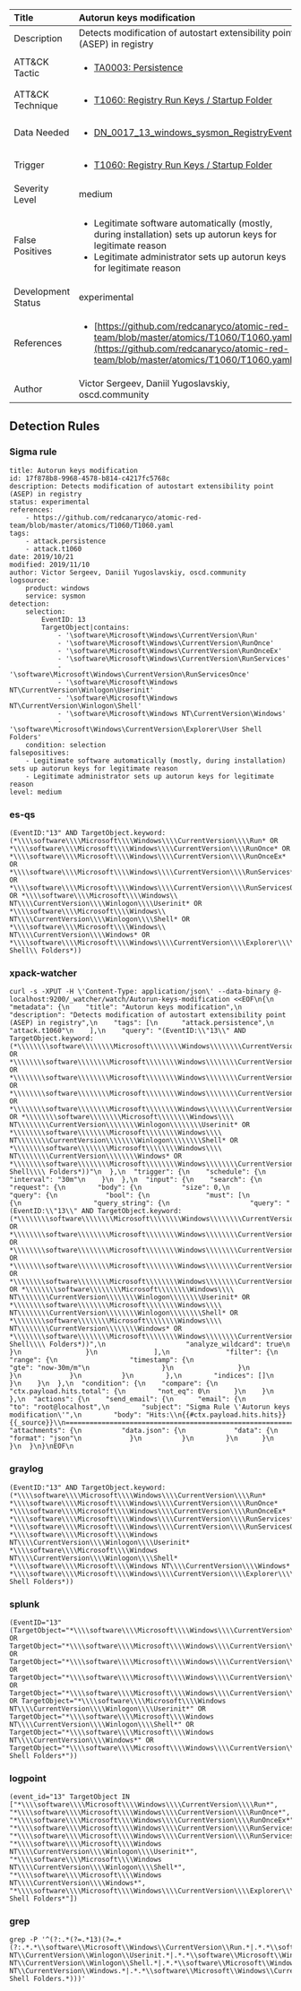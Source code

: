 | Title                | Autorun keys modification                                                                                                                                                 |
|:---------------------|:------------------------------------------------------------------------------------------------------------------------------------------------------------|
| Description          | Detects modification of autostart extensibility point (ASEP) in registry                                                                                                                                           |
| ATT&amp;CK Tactic    |  <ul><li>[TA0003: Persistence](https://attack.mitre.org/tactics/TA0003)</li></ul>  |
| ATT&amp;CK Technique | <ul><li>[T1060: Registry Run Keys / Startup Folder](https://attack.mitre.org/techniques/T1060)</li></ul>  |
| Data Needed          | <ul><li>[DN_0017_13_windows_sysmon_RegistryEvent](../Data_Needed/DN_0017_13_windows_sysmon_RegistryEvent.md)</li></ul>  |
| Trigger              | <ul><li>[T1060: Registry Run Keys / Startup Folder](../Triggers/T1060.md)</li></ul>  |
| Severity Level       | medium |
| False Positives      | <ul><li>Legitimate software automatically (mostly, during installation) sets up autorun keys for legitimate reason</li><li>Legitimate administrator sets up autorun keys for legitimate reason</li></ul>  |
| Development Status   | experimental |
| References           | <ul><li>[https://github.com/redcanaryco/atomic-red-team/blob/master/atomics/T1060/T1060.yaml](https://github.com/redcanaryco/atomic-red-team/blob/master/atomics/T1060/T1060.yaml)</li></ul>  |
| Author               | Victor Sergeev, Daniil Yugoslavskiy, oscd.community |


## Detection Rules

### Sigma rule

```
title: Autorun keys modification
id: 17f878b8-9968-4578-b814-c4217fc5768c
description: Detects modification of autostart extensibility point (ASEP) in registry
status: experimental
references:
    - https://github.com/redcanaryco/atomic-red-team/blob/master/atomics/T1060/T1060.yaml
tags:
    - attack.persistence
    - attack.t1060
date: 2019/10/21
modified: 2019/11/10
author: Victor Sergeev, Daniil Yugoslavskiy, oscd.community
logsource:
    product: windows
    service: sysmon
detection:
    selection:
        EventID: 13
        TargetObject|contains:
            - '\software\Microsoft\Windows\CurrentVersion\Run'
            - '\software\Microsoft\Windows\CurrentVersion\RunOnce'
            - '\software\Microsoft\Windows\CurrentVersion\RunOnceEx'
            - '\software\Microsoft\Windows\CurrentVersion\RunServices'
            - '\software\Microsoft\Windows\CurrentVersion\RunServicesOnce'
            - '\software\Microsoft\Windows NT\CurrentVersion\Winlogon\Userinit'
            - '\software\Microsoft\Windows NT\CurrentVersion\Winlogon\Shell'
            - '\software\Microsoft\Windows NT\CurrentVersion\Windows'
            - '\software\Microsoft\Windows\CurrentVersion\Explorer\User Shell Folders'
    condition: selection
falsepositives:
    - Legitimate software automatically (mostly, during installation) sets up autorun keys for legitimate reason
    - Legitimate administrator sets up autorun keys for legitimate reason
level: medium

```





### es-qs
    
```
(EventID:"13" AND TargetObject.keyword:(*\\\\software\\\\Microsoft\\\\Windows\\\\CurrentVersion\\\\Run* OR *\\\\software\\\\Microsoft\\\\Windows\\\\CurrentVersion\\\\RunOnce* OR *\\\\software\\\\Microsoft\\\\Windows\\\\CurrentVersion\\\\RunOnceEx* OR *\\\\software\\\\Microsoft\\\\Windows\\\\CurrentVersion\\\\RunServices* OR *\\\\software\\\\Microsoft\\\\Windows\\\\CurrentVersion\\\\RunServicesOnce* OR *\\\\software\\\\Microsoft\\\\Windows\\ NT\\\\CurrentVersion\\\\Winlogon\\\\Userinit* OR *\\\\software\\\\Microsoft\\\\Windows\\ NT\\\\CurrentVersion\\\\Winlogon\\\\Shell* OR *\\\\software\\\\Microsoft\\\\Windows\\ NT\\\\CurrentVersion\\\\Windows* OR *\\\\software\\\\Microsoft\\\\Windows\\\\CurrentVersion\\\\Explorer\\\\User\\ Shell\\ Folders*))
```


### xpack-watcher
    
```
curl -s -XPUT -H \'Content-Type: application/json\' --data-binary @- localhost:9200/_watcher/watch/Autorun-keys-modification <<EOF\n{\n  "metadata": {\n    "title": "Autorun keys modification",\n    "description": "Detects modification of autostart extensibility point (ASEP) in registry",\n    "tags": [\n      "attack.persistence",\n      "attack.t1060"\n    ],\n    "query": "(EventID:\\"13\\" AND TargetObject.keyword:(*\\\\\\\\software\\\\\\\\Microsoft\\\\\\\\Windows\\\\\\\\CurrentVersion\\\\\\\\Run* OR *\\\\\\\\software\\\\\\\\Microsoft\\\\\\\\Windows\\\\\\\\CurrentVersion\\\\\\\\RunOnce* OR *\\\\\\\\software\\\\\\\\Microsoft\\\\\\\\Windows\\\\\\\\CurrentVersion\\\\\\\\RunOnceEx* OR *\\\\\\\\software\\\\\\\\Microsoft\\\\\\\\Windows\\\\\\\\CurrentVersion\\\\\\\\RunServices* OR *\\\\\\\\software\\\\\\\\Microsoft\\\\\\\\Windows\\\\\\\\CurrentVersion\\\\\\\\RunServicesOnce* OR *\\\\\\\\software\\\\\\\\Microsoft\\\\\\\\Windows\\\\ NT\\\\\\\\CurrentVersion\\\\\\\\Winlogon\\\\\\\\Userinit* OR *\\\\\\\\software\\\\\\\\Microsoft\\\\\\\\Windows\\\\ NT\\\\\\\\CurrentVersion\\\\\\\\Winlogon\\\\\\\\Shell* OR *\\\\\\\\software\\\\\\\\Microsoft\\\\\\\\Windows\\\\ NT\\\\\\\\CurrentVersion\\\\\\\\Windows* OR *\\\\\\\\software\\\\\\\\Microsoft\\\\\\\\Windows\\\\\\\\CurrentVersion\\\\\\\\Explorer\\\\\\\\User\\\\ Shell\\\\ Folders*))"\n  },\n  "trigger": {\n    "schedule": {\n      "interval": "30m"\n    }\n  },\n  "input": {\n    "search": {\n      "request": {\n        "body": {\n          "size": 0,\n          "query": {\n            "bool": {\n              "must": [\n                {\n                  "query_string": {\n                    "query": "(EventID:\\"13\\" AND TargetObject.keyword:(*\\\\\\\\software\\\\\\\\Microsoft\\\\\\\\Windows\\\\\\\\CurrentVersion\\\\\\\\Run* OR *\\\\\\\\software\\\\\\\\Microsoft\\\\\\\\Windows\\\\\\\\CurrentVersion\\\\\\\\RunOnce* OR *\\\\\\\\software\\\\\\\\Microsoft\\\\\\\\Windows\\\\\\\\CurrentVersion\\\\\\\\RunOnceEx* OR *\\\\\\\\software\\\\\\\\Microsoft\\\\\\\\Windows\\\\\\\\CurrentVersion\\\\\\\\RunServices* OR *\\\\\\\\software\\\\\\\\Microsoft\\\\\\\\Windows\\\\\\\\CurrentVersion\\\\\\\\RunServicesOnce* OR *\\\\\\\\software\\\\\\\\Microsoft\\\\\\\\Windows\\\\ NT\\\\\\\\CurrentVersion\\\\\\\\Winlogon\\\\\\\\Userinit* OR *\\\\\\\\software\\\\\\\\Microsoft\\\\\\\\Windows\\\\ NT\\\\\\\\CurrentVersion\\\\\\\\Winlogon\\\\\\\\Shell* OR *\\\\\\\\software\\\\\\\\Microsoft\\\\\\\\Windows\\\\ NT\\\\\\\\CurrentVersion\\\\\\\\Windows* OR *\\\\\\\\software\\\\\\\\Microsoft\\\\\\\\Windows\\\\\\\\CurrentVersion\\\\\\\\Explorer\\\\\\\\User\\\\ Shell\\\\ Folders*))",\n                    "analyze_wildcard": true\n                  }\n                }\n              ],\n              "filter": {\n                "range": {\n                  "timestamp": {\n                    "gte": "now-30m/m"\n                  }\n                }\n              }\n            }\n          }\n        },\n        "indices": []\n      }\n    }\n  },\n  "condition": {\n    "compare": {\n      "ctx.payload.hits.total": {\n        "not_eq": 0\n      }\n    }\n  },\n  "actions": {\n    "send_email": {\n      "email": {\n        "to": "root@localhost",\n        "subject": "Sigma Rule \'Autorun keys modification\'",\n        "body": "Hits:\\n{{#ctx.payload.hits.hits}}{{_source}}\\n================================================================================\\n{{/ctx.payload.hits.hits}}",\n        "attachments": {\n          "data.json": {\n            "data": {\n              "format": "json"\n            }\n          }\n        }\n      }\n    }\n  }\n}\nEOF\n
```


### graylog
    
```
(EventID:"13" AND TargetObject.keyword:(*\\\\software\\\\Microsoft\\\\Windows\\\\CurrentVersion\\\\Run* *\\\\software\\\\Microsoft\\\\Windows\\\\CurrentVersion\\\\RunOnce* *\\\\software\\\\Microsoft\\\\Windows\\\\CurrentVersion\\\\RunOnceEx* *\\\\software\\\\Microsoft\\\\Windows\\\\CurrentVersion\\\\RunServices* *\\\\software\\\\Microsoft\\\\Windows\\\\CurrentVersion\\\\RunServicesOnce* *\\\\software\\\\Microsoft\\\\Windows NT\\\\CurrentVersion\\\\Winlogon\\\\Userinit* *\\\\software\\\\Microsoft\\\\Windows NT\\\\CurrentVersion\\\\Winlogon\\\\Shell* *\\\\software\\\\Microsoft\\\\Windows NT\\\\CurrentVersion\\\\Windows* *\\\\software\\\\Microsoft\\\\Windows\\\\CurrentVersion\\\\Explorer\\\\User Shell Folders*))
```


### splunk
    
```
(EventID="13" (TargetObject="*\\\\software\\\\Microsoft\\\\Windows\\\\CurrentVersion\\\\Run*" OR TargetObject="*\\\\software\\\\Microsoft\\\\Windows\\\\CurrentVersion\\\\RunOnce*" OR TargetObject="*\\\\software\\\\Microsoft\\\\Windows\\\\CurrentVersion\\\\RunOnceEx*" OR TargetObject="*\\\\software\\\\Microsoft\\\\Windows\\\\CurrentVersion\\\\RunServices*" OR TargetObject="*\\\\software\\\\Microsoft\\\\Windows\\\\CurrentVersion\\\\RunServicesOnce*" OR TargetObject="*\\\\software\\\\Microsoft\\\\Windows NT\\\\CurrentVersion\\\\Winlogon\\\\Userinit*" OR TargetObject="*\\\\software\\\\Microsoft\\\\Windows NT\\\\CurrentVersion\\\\Winlogon\\\\Shell*" OR TargetObject="*\\\\software\\\\Microsoft\\\\Windows NT\\\\CurrentVersion\\\\Windows*" OR TargetObject="*\\\\software\\\\Microsoft\\\\Windows\\\\CurrentVersion\\\\Explorer\\\\User Shell Folders*"))
```


### logpoint
    
```
(event_id="13" TargetObject IN ["*\\\\software\\\\Microsoft\\\\Windows\\\\CurrentVersion\\\\Run*", "*\\\\software\\\\Microsoft\\\\Windows\\\\CurrentVersion\\\\RunOnce*", "*\\\\software\\\\Microsoft\\\\Windows\\\\CurrentVersion\\\\RunOnceEx*", "*\\\\software\\\\Microsoft\\\\Windows\\\\CurrentVersion\\\\RunServices*", "*\\\\software\\\\Microsoft\\\\Windows\\\\CurrentVersion\\\\RunServicesOnce*", "*\\\\software\\\\Microsoft\\\\Windows NT\\\\CurrentVersion\\\\Winlogon\\\\Userinit*", "*\\\\software\\\\Microsoft\\\\Windows NT\\\\CurrentVersion\\\\Winlogon\\\\Shell*", "*\\\\software\\\\Microsoft\\\\Windows NT\\\\CurrentVersion\\\\Windows*", "*\\\\software\\\\Microsoft\\\\Windows\\\\CurrentVersion\\\\Explorer\\\\User Shell Folders*"])
```


### grep
    
```
grep -P '^(?:.*(?=.*13)(?=.*(?:.*.*\\software\\Microsoft\\Windows\\CurrentVersion\\Run.*|.*.*\\software\\Microsoft\\Windows\\CurrentVersion\\RunOnce.*|.*.*\\software\\Microsoft\\Windows\\CurrentVersion\\RunOnceEx.*|.*.*\\software\\Microsoft\\Windows\\CurrentVersion\\RunServices.*|.*.*\\software\\Microsoft\\Windows\\CurrentVersion\\RunServicesOnce.*|.*.*\\software\\Microsoft\\Windows NT\\CurrentVersion\\Winlogon\\Userinit.*|.*.*\\software\\Microsoft\\Windows NT\\CurrentVersion\\Winlogon\\Shell.*|.*.*\\software\\Microsoft\\Windows NT\\CurrentVersion\\Windows.*|.*.*\\software\\Microsoft\\Windows\\CurrentVersion\\Explorer\\User Shell Folders.*)))'
```



